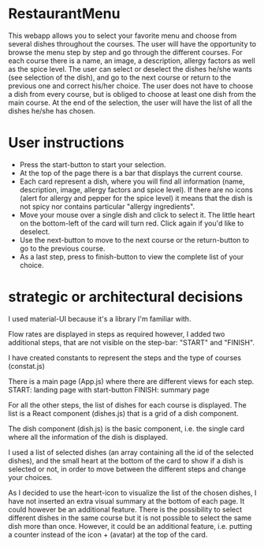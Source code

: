 #  RestaurantMenu 

This webapp allows you to select your favorite menu and choose from several dishes throughout the courses.
The user will have the opportunity to browse the menu step by step and go through the different courses. For each course there is a name, an image, a description, allergy factors as well as the spice level.
The user can select or deselect the dishes he/she wants (see selection of the dish), and go to the next course or return to the previous one and correct his/her choice.
The user does not have to choose a dish from every course, but is obliged to choose at least one dish from the main course.
At the end of the selection, the user will have the list of all the dishes he/she has chosen.



# User instructions

  - Press the start-button to start your selection.
  - At the top of the page there is a bar that displays the current course.
  - Each card represent a dish, where you will find all information (name, description, image, allergy factors and spice level). If there are no icons (alert for allergy and pepper for the spice level) it means that the dish is not spicy nor contains particular "allergy ingredients".
  - Move your mouse over a single dish and click to select it. The little heart on the bottom-left of the card will turn red. Click again if you'd like to  deselect.
  - Use the next-button to move to the next course or the return-button to go to the previous course.
  - As a last step, press to finish-button to view the complete list of your choice.
 
# strategic or architectural decisions
I used material-UI because it's a library I'm familiar with.

Flow rates are displayed in steps as required
however, I added two additional steps, that are not visible on the step-bar: "START" and "FINISH".

I have created constants to represent the steps and the type of courses (constat.js)

There is a main page (App.js) where there are different views for each step. 
START: landing page with start-button
FINISH: summary page

For all the other steps, the list of dishes for each course is displayed.
The list is a React component (dishes.js) that is a grid of a dish component. 

The dish component (dish.js) is the basic component, i.e. the single card where all the information of the dish is displayed.

I used a list of selected dishes (an array containing all the id of the selected dishes), and the small heart at the bottom of the card to show if a dish is selected or not, in order to move between the different steps and change your choices.

As I decided to use the heart-icon to visualize the list of the chosen dishes, I have not inserted an extra visual summary at the bottom of each page. It could however be an additional feature.
There is the possibility to select different dishes in the same course but it is not possible to select the same dish more than once. However, it could be an additional feature, i.e. putting a counter instead of the icon + (avatar) at the top of the card.